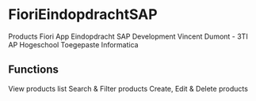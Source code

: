 # FioriEindopdrachtSAP
Products Fiori App Eindopdracht SAP Development
Vincent Dumont - 3TI AP Hogeschool Toegepaste Informatica

## Functions
View products list
Search & Filter products
Create, Edit & Delete products
